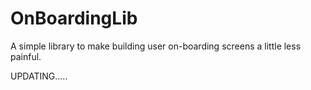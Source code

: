 # OnBoardingLib
A simple library to make building user on-boarding screens a little less painful.


UPDATING.....
